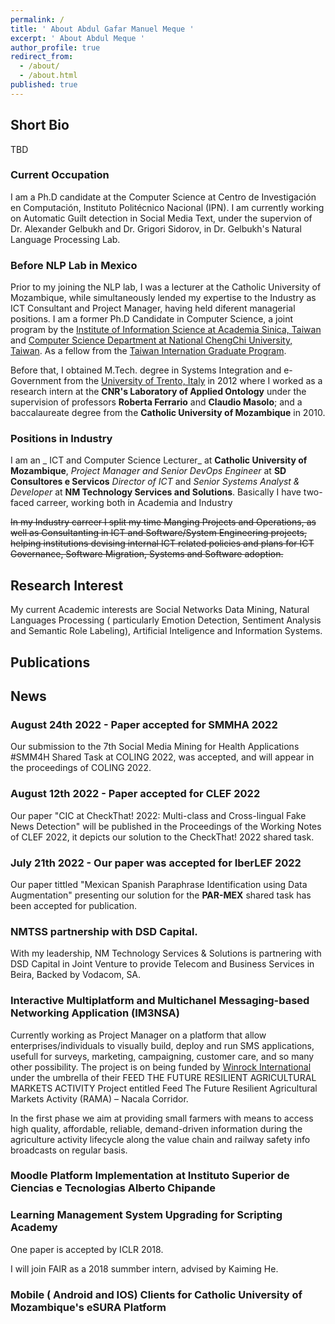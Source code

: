 ```yaml
---
permalink: /
title: ' About Abdul Gafar Manuel Meque '
excerpt: ' About Abdul Meque '
author_profile: true
redirect_from:
  - /about/
  - /about.html
published: true
---
```



## Short Bio
TBD

### Current Occupation
I am a Ph.D candidate at the Computer Science at Centro de Investigación en Computación, Instituto Politécnico Nacional (IPN). I am currently working on Automatic Guilt detection in Social Media Text, under the supervion of Dr. Alexander Gelbukh and Dr. Grigori Sidorov, in Dr. Gelbukh's Natural Language Processing Lab.

### Before NLP Lab in Mexico
Prior to my joining the NLP lab, I was a lecturer at the Catholic University of Mozambique, while simultaneously lended my expertise to the Industry as ICT Consultant and Project Manager, having held diferent managerial positions.
I am a former Ph.D Candidate in Computer Science, a joint program by the [Institute of Information Science at Academia Sinica, Taiwan](http://www.iis.sinica.edu.tw "IIS Sinica") and [Computer Science Department at National ChengChi University, Taiwan](http://cs.nccu.edu.tw "CS at NCCU"). As a fellow from the [Taiwan Internation Graduate Program](tigp.sinica.edu.tw "TIGP").

Before that, I obtained M.Tech. degree in Systems Integration and e-Government from the [University of Trento, Italy](https://www.disi.unitn.it "UNITN") in 2012 where I worked as a research intern at the **CNR's Laboratory of Applied Ontology** under the supervision of professors **Roberta Ferrario** and **Claudio Masolo**; and a baccalaureate degree from the **Catholic University of Mozambique** in 2010.

### Positions in Industry
I am an  _ ICT and Computer Science Lecturer_ at **Catholic University of Mozambique**, _Project Manager and Senior DevOps Engineer_  at **SD Consultores e Servicos** _Director of ICT_ and _Senior Systems Analyst & Developer_ at **NM Technology Services and Solutions**. 
Basically I have two-faced carreer, working both in Academia and Industry

~~In my  Industry carreer I split my time Manging Projects and Operations, as well as Consultanting  in ICT and Software/System Engineering projects, helping institutions devising internal ICT related policies and plans for  ICT Governance, Software Migration, Systems and Software adoption.~~

## 


## Research Interest
My current Academic interests are Social Networks Data Mining, Natural Languages Processing ( particularly Emotion Detection, Sentiment Analysis and Semantic Role Labeling), Artificial Inteligence and Information Systems. 

## Publications




## News
### August 24th 2022 - Paper accepted for SMMHA 2022
Our submission to the 7th Social Media Mining for Health Applications #SMM4H Shared Task at COLING 2022, was accepted, and will appear in the proceedings of COLING 2022.

### August 12th 2022 - Paper accepted for CLEF 2022 
Our paper  "CIC at CheckThat! 2022: Multi-class and Cross-lingual Fake News Detection" will be published in the Proceedings of the Working Notes of CLEF 2022, it depicts our solution to the CheckThat! 2022 shared task.

### July 21th 2022 - Our paper was accepted for IberLEF 2022
Our paper tittled "Mexican Spanish Paraphrase Identification using Data
Augmentation" presenting our solution for the **PAR-MEX** shared task has been accepted for publication.

### NMTSS partnership with DSD Capital.
With my leadership,  NM Technology Services & Solutions is partnering with DSD Capital in Joint Venture to provide Telecom and Business Services in Beira, Backed by Vodacom, SA.

### Interactive Multiplatform and Multichanel Messaging-based Networking Application (IM3NSA)
Currently working as Project Manager on a platform that allow enterprises/individuals to visually build, deploy and run SMS applications, usefull for surveys, marketing, campaigning, customer care, and so many other possibility. The project is on being funded by [Winrock International](https://www.winrock.org/project/rama/ "WINROCK RAMA") under the umbrella of their FEED THE FUTURE RESILIENT AGRICULTURAL MARKETS ACTIVITY Project entitled Feed The Future Resilient Agricultural Markets Activity (RAMA) – Nacala Corridor.

In the first phase we aim at providing small farmers with means to access high quality, affordable, reliable, demand-driven information during the agriculture activity lifecycle along the value chain and railway safety info broadcasts on regular basis.

### Moodle Platform Implementation at Instituto Superior de Ciencias e Tecnologias Alberto Chipande

### Learning Management System Upgrading for Scripting Academy
One paper is accepted by ICLR 2018.

I will join FAIR as a 2018 summber intern, advised by Kaiming He. 

### Mobile ( Android and IOS) Clients for Catholic University of Mozambique's eSURA Platform
